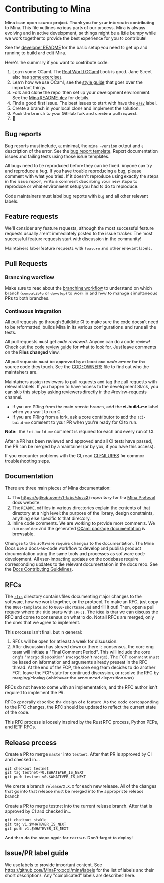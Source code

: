 # Contributing to Mina

Mina is an open source project. Thank you for your interest in contributing to Mina. This file outlines
various parts of our process. Mina is always evolving and in active development, so things might be a
little bumpy while we work together to provide the best experience for you to contribute!

See the [developer README](README-dev.md) for the
basic setup you need to get up and running to build and edit Mina.

Here's the summary if you want to contribute code:

1. Learn some OCaml. The [Real World OCaml](https://dev.realworldocaml.org/toc.html) book is good. Jane Street also has [some exercises](https://github.com/janestreet/learn-ocaml-workshop).
2. Learn how we use OCaml, see the [style guide](https://docs.minaprotocol.com/node-developers/style-guide) that goes over the important things. 
3. Fork and clone the repo, then set up your development environment. See the [Mina README-dev](README-dev.md) for details.
4. Find a good first issue. The best issues to start with have the [`easy`](https://github.com/MinaProtocol/mina/labels/easy) label.
5. Create a branch in your local clone and implement the solution.
6. Push the branch to your GitHub fork and create a pull request.
7. 🙌

## Bug reports

Bug reports must include, at minimal, the `mina -version` output and
a description of the error. See the [bug report
template](.github/ISSUE_TEMPLATE/1-BUG_REPORT.yml). Report documentation
issues and failing tests using those issue templates.

All bugs need to be reproduced before they can be fixed. Anyone can try and
reproduce a bug. If you have trouble reproducing a bug, please comment with what
you tried. If it doesn't reproduce using exactly the steps in the issue report, 
write a comment describing your new steps to reproduce or what environment
setup you had to do to reproduce.

Code maintainers must label bug reports with `bug` and all other relevant labels.

## Feature requests

We'll consider any feature requests, although the most successful feature
requests usually aren't immediately posted to the issue tracker. The most
successful feature requests start with discussion in the community!

Maintainers label feature requests with `feature` and other relevant
labels.

## Pull Requests

### Branching workflow

Make sure to read about the [branching workflow](README-branching.md) to
understand on which branch (`compatible` or `develop`) to work in
and how to manage simultaneous PRs to both branches.

### Continuous integration

All pull requests go through Buildkite CI to make sure the code doesn't need to
be reformatted, builds Mina in its various configurations, and runs all the
tests.

All pull requests must get _code reviewed_. Anyone can do a code
review! Check out the [code review
guide](https://docs.minaprotocol.com/node-developers/code-review-guidelines) for
what to look for. Just leave comments on the **Files changed** view.

All pull requests must be approved by at least one _code owner_ for the
source code they touch. See the [CODEOWNERS](./CODEOWNERS) file to
find out who the maintainers are.

Maintainers assign reviewers to pull requests and tag the pull requests with 
relevant labels. If you happen to have access to the development Slack,
you can skip this step by asking reviewers directly in the #review-requests channel.

- If you are PRing from the main remote branch, add the **ci-build-me** label when you want to run CI. 
- If you are PRing from a fork, ask a core contributor to add the `!ci-build-me` comment to your PR when you're ready for CI to run. 

**Note:** The `!ci-build-me` comment is required for each and every run of CI.

After a PR has been reviewed and approved and all CI tests have passed, the PR can be merged
by a maintainer (or by you, if you have this access).

If you encounter problems with the CI, read [CI FAILURES](README-ci-failures.md)
for common troubleshooting steps.

## Documentation

There are three main pieces of Mina documentation:

1. The [https://github.com/o1-labs/docs2)](https://github.com/o1-labs/docs2) repository for the [Mina Protocol](https://docs.minaprotocol.com/) docs website.
2. The `README.md` files in various directories explain the contents of that
   directory at a high level: the purpose of the library, design constraints, anything else
   specific to that directory.
3. Inline code comments. We are working to provide more comments. We run `ocamldoc` and the generated 
   [OCaml package documentation](https://mina-docs.storage.googleapis.com/index.html) is browsable.

Changes to the software require changes to the documentation. The Mina Docs use a docs-as-code workflow to develop and publish product documentation using the same tools and processes as software code development. All user-impacting updates on the codebase require corresponding updates to the relevant documentation in the docs repo. See the [Docs Contributing Guidelines](https://github.com/o1-labs/docs2/blob/main/CONTRIBUTING.md). 

## RFCs

The [`rfcs`](rfcs/) directory contains files documenting major changes
to the software, how we work together, or the protocol. To make an
RFC, just copy the `0000-template.md` to `0000-shortname.md` and fill
it out! Then, open a pull request where the title starts with
`[RFC]`. The idea is that we can discuss the RFC and come to consensus
on what to do. Not all RFCs are merged, only the ones that we agree to
implement.

This process isn't final, but in general:

1. RFCs will be open for at least a week for discussion.
2. After discussion has slowed down or there is consensus, the core eng team
   will initiate a "Final Comment Period". This will include the core eng's
   "merge disposition" (merge/don't merge). The FCP comment must be based
   on information and arguments already present in the RFC thread. At the
   end of the FCP, the core eng team decides to do another FCP, leave the FCP
   state for continued discussion, or resolve the RFC by merging/closing
   (whichever the announced disposition was).

RFCs do not have to come with an implementation, and the RFC author isn't
required to implement the PR.

RFCs generally describe the design of a feature. As the code corresponding to
the RFC changes, the RFC should be updated to reflect the current state of the
code.

This RFC process is loosely inspired by the Rust RFC process, Python PEPs, and IETF RFCs.

## Release process

Create a PR to merge `master` into `testnet`. After that PR is approved by CI and checked in...

```
git checkout testnet
git tag testnet-v0.$WHATEVER_IS_NEXT
git push testnet-v0.$WHATEVER_IS_NEXT
```

We create a branch `release/X.X.X` for each new release. 
All of the changes that go into that release must be merged into the appropriate
release branch.

Create a PR to merge testnet into the current release branch. After that is
approved by CI and checked in...

```
git checkout stable
git tag v1.$WHATEVER_IS_NEXT
git push v1.$WHATEVER_IS_NEXT
```

And then do the steps again for `testnet`. Don't forget to deploy!

## Issue/PR label guide

We use labels to provide important content. See
https://github.com/MinaProtocol/mina/labels for the list of labels and their
short descriptions. Any "complicated" labels are described here.
